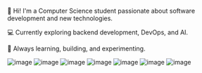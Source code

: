 👋 Hi! I'm a Computer Science student passionate about software development and new technologies.

💻 Currently exploring backend development, DevOps, and AI.

🚀 Always learning, building, and experimenting.

![image](https://github.com/user-attachments/assets/ae8dd350-0c3c-4dcf-a411-0361ceec8397)
![image](https://github.com/user-attachments/assets/1aa5a172-4516-4757-b4d2-c11f49aad367)
![image](https://github.com/user-attachments/assets/2e8c755f-c6fd-414c-a6b5-2c43d08e47b1)
![image](https://github.com/user-attachments/assets/d1450523-753d-4649-b8cf-dbcb5c87c55c)
![image](https://github.com/user-attachments/assets/7764c1fa-5f60-4cfb-b172-a7ce98eaee91)
![image](https://github.com/user-attachments/assets/868c6539-06e4-4078-9cd7-60b6eb096a5d)
![image](https://github.com/user-attachments/assets/4af74464-97ab-4cd6-9541-17b975a54586)
